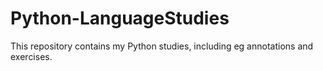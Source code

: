 # Python-LanguageStudies
This repository contains my Python studies, including eg annotations and exercises.
